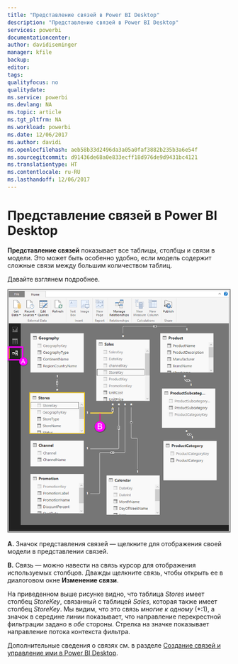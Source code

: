 ```yaml
---
title: "Представление связей в Power BI Desktop"
description: "Представление связей в Power BI Desktop"
services: powerbi
documentationcenter: 
author: davidiseminger
manager: kfile
backup: 
editor: 
tags: 
qualityfocus: no
qualitydate: 
ms.service: powerbi
ms.devlang: NA
ms.topic: article
ms.tgt_pltfrm: NA
ms.workload: powerbi
ms.date: 12/06/2017
ms.author: davidi
ms.openlocfilehash: aeb58b33d2496da3a05a0faf3882b235b3a6e54f
ms.sourcegitcommit: d91436de68a0e833ecff18d976de9d9431bc4121
ms.translationtype: HT
ms.contentlocale: ru-RU
ms.lasthandoff: 12/06/2017
---
```

# <a name="relationship-view-in-power-bi-desktop"></a>Представление связей в Power BI Desktop
**Представление связей** показывает все таблицы, столбцы и связи в модели. Это может быть особенно удобно, если модель содержит сложные связи между большим количеством таблиц.

Давайте взглянем подробнее.

![](media/desktop-relationship-view/relationshipview_fullscreen.png)

**A.**  Значок представления связей — щелкните для отображения своей модели в представлении связей.

**B.** Связь — можно навести на связь курсор для отображения используемых столбцов. Дважды щелкните связь, чтобы открыть ее в диалоговом окне **Изменение связи**. 

На приведенном выше рисунке видно, что таблица *Stores* имеет столбец *StoreKey*, связанный с таблицей *Sales*, которая также имеет столбец *StoreKey*. Мы видим, что это связь *многие к одному* (\*:1), а значок в середине линии показывает, что направление перекрестной фильтрации задано в *обе* стороны. Стрелка на значке показывает направление потока контекста фильтра.

Дополнительные сведения о связях см. в разделе [Создание связей и управление ими в Power BI Desktop](desktop-create-and-manage-relationships.md).


